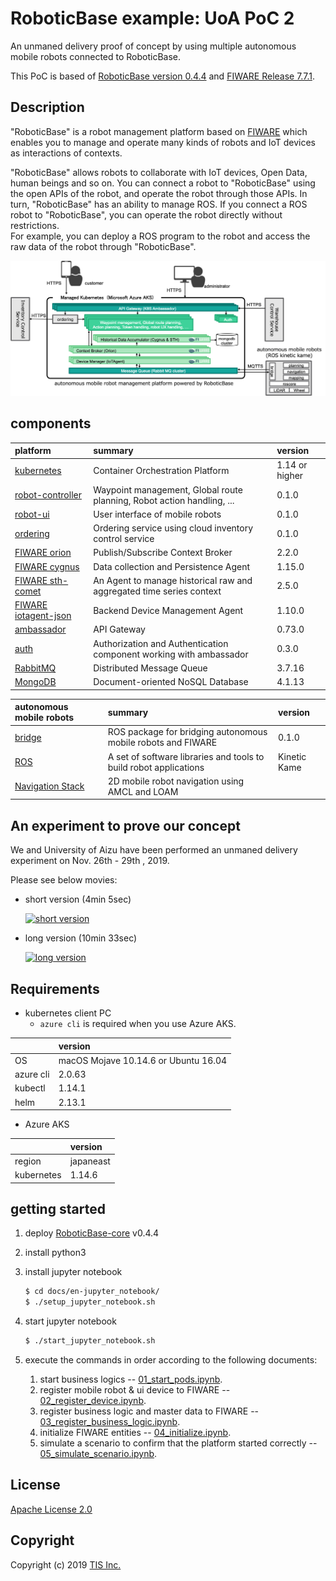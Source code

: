 # RoboticBase example: UoA PoC 2

An unmaned delivery proof of concept by using multiple autonomous mobile robots connected to RoboticBase.

This PoC is based of [RoboticBase version 0.4.4](https://github.com/RoboticBase/core/releases/tag/0.4.4) and [FIWARE Release 7.7.1](https://github.com/FIWARE/catalogue/releases/tag/FIWARE_7.7.1).

## Description
"RoboticBase" is a robot management platform based on [FIWARE](http://www.fiware.org/) which enables you to manage and operate many kinds of robots and IoT devices as interactions of contexts.

"RoboticBase" allows robots to collaborate with IoT devices, Open Data, human beings and so on. You can connect a robot to "RoboticBase" using the open APIs of the robot, and operate the robot through those APIs. In turn, "RoboticBase" has an ability to manage ROS. If you connect a ROS robot to "RoboticBase", you can operate the robot directly without restrictions.  
For example, you can deploy a ROS program to the robot and access the raw data of the robot through "RoboticBase".


![architecture.png](/docs/images/architecture.png)

## components
|platform|summary|version|
|:--|:--|:--|
|[kubernetes](https://kubernetes.io/)|Container Orchestration Platform|1.14 or higher|
|[robot-controller](https://github.com/RoboticBase/uoa-poc2-controller)|Waypoint management, Global route planning, Robot action handling, ...|0.1.0|
|[robot-ui](https://github.com/RoboticBase/uoa-poc2-robotui)|User interface of mobile robots|0.1.0|
|[ordering](https://github.com/RoboticBase/zaico-extensions)|Ordering service using cloud inventory control service|0.1.0|
|[FIWARE orion](https://fiware-orion.readthedocs.io/en/master/)|Publish/Subscribe Context Broker|2.2.0|
|[FIWARE cygnus](https://fiware-cygnus.readthedocs.io/en/latest/)|Data collection and Persistence Agent|1.15.0|
|[FIWARE sth-comet](https://fiware-sth-comet.readthedocs.io/en/latest/)|An Agent to manage historical raw and aggregated time series context|2.5.0|
|[FIWARE iotagent-json](https://fiware-iotagent-json.readthedocs.io/en/latest/)|Backend Device Management Agent|1.10.0||
|[ambassador](https://www.getambassador.io/)|API Gateway|0.73.0|
|[auth](https://github.com/RoboticBase/fiware-ambassador-auth)|Authorization and Authentication component working with ambassador|0.3.0|
|[RabbitMQ](https://www.rabbitmq.com/)|Distributed Message Queue|3.7.16|
|[MongoDB](https://www.mongodb.com/)|Document-oriented NoSQL Database|4.1.13|

|autonomous mobile robots|summary|version|
|:--|:--|:--|
|[bridge](https://github.com/RoboticBase/uoa_poc2_bridge)|ROS package for bridging autonomous mobile robots and FIWARE|0.1.0|
|[ROS](https://www.ros.org/)|A set of software libraries and tools to build robot applications|Kinetic Kame|
|[Navigation Stack](http://wiki.ros.org/navigation)|2D mobile robot navigation using AMCL and LOAM||


## An experiment to prove our concept
We and University of Aizu have been performed an unmaned delivery experiment on Nov. 26th - 29th , 2019.

Please see below movies:

* short version (4min 5sec)

  [![short version](https://img.youtube.com/vi/R09vPSEbg1g/0.jpg)](https://www.youtube.com/watch?v=R09vPSEbg1g)

* long version (10min 33sec)

  [![long version](https://img.youtube.com/vi/pR10cp93KX4/0.jpg)](https://www.youtube.com/watch?v=pR10cp93KX4)

## Requirements

* kubernetes client PC
    * `azure cli` is required when you use Azure AKS.

||version|
|:--|:--|
|OS|macOS Mojave 10.14.6 or Ubuntu 16.04|
|azure cli|2.0.63|
|kubectl|1.14.1|
|helm|2.13.1|

* Azure AKS

||version|
|:--|:--|
|region|japaneast|
|kubernetes|1.14.6|

## getting started
1. deploy [RoboticBase-core](https://github.com/RoboticBase/core) v0.4.4

1. install python3

1. install jupyter notebook

    ```bash
    $ cd docs/en-jupyter_notebook/
    $ ./setup_jupyter_notebook.sh
    ```
1. start jupyter notebook

    ```bash
    $ ./start_jupyter_notebook.sh
    ```

1. execute the commands in order according to the following documents:
    1. start business logics -- [01\_start\_pods.ipynb](/docs/en-jupyter_notebook/azure_aks/01_start_pods.ipynb).
    1. register mobile robot & ui device to FIWARE  -- [02\_register\_device.ipynb](/docs/en-jupyter_notebook/azure_aks/02_register_device.ipynb).
    1. register business logic and master data to FIWARE -- [03\_register\_business\_logic.ipynb](/docs/en-jupyter_notebook/azure_aks/03_register_business_logic.ipynb).
    1. initialize FIWARE entities -- [04\_initialize.ipynb](/docs/en-jupyter_notebook/azure_aks/04_initialize.ipynb).
    1. simulate a scenario to confirm that the platform started correctly -- [05\_simulate\_scenario.ipynb](/docs/en-jupyter_notebook/azure_aks/05_simulate_scenario.ipynb).

## License

[Apache License 2.0](/LICENSE)

## Copyright
Copyright (c) 2019 [TIS Inc.](https://www.tis.co.jp/)
